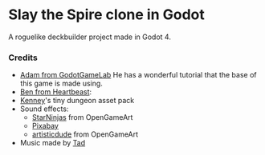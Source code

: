 # Slay the Spire clone in Godot
A roguelike deckbuilder project made in Godot 4.

### Credits
- [Adam from GodotGameLab](https://www.youtube.com/@godotgamelab) He has a wonderful tutorial that the base of this game is made using.
- [Ben from Heartbeast](https://www.youtube.com/@uheartbeast):
- [Kenney](https://kenney.nl)'s tiny dungeon asset pack
- Sound effects:
  - [StarNinjas](https://opengameart.org/users/starninjas) from OpenGameArt 
  - [Pixabay](https://pixabay.com/sound-effects/shield-guard-6963/) 
  - [artisticdude](https://opengameart.org/users/artisticdude) from OpenGameArt
- Music made by [Tad](https://www.youtube.com/c/Tadon)
